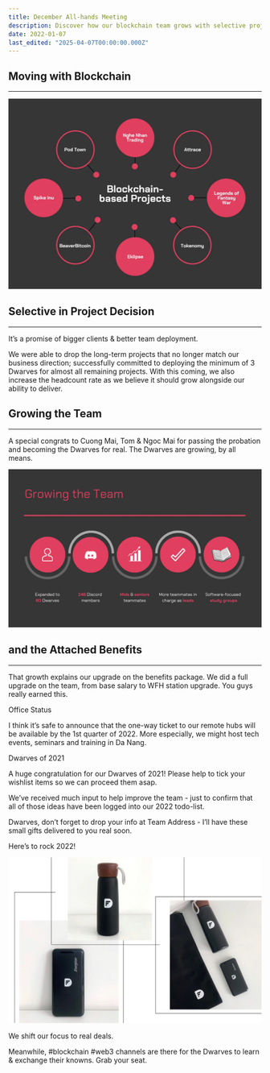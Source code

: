 ```yaml
---
title: December All-hands Meeting
description: Discover how our blockchain team grows with selective project focus, upgraded benefits, and remote work opportunities while embracing real deals and Web3 learning.
date: 2022-01-07
last_edited: "2025-04-07T00:00:00.000Z"
---
```


## Moving with Blockchain

---

![](assets/notion-image-1744007399532-vkmfd.webp)

## Selective in Project Decision

---

It’s a promise of bigger clients & better team deployment.

We were able to drop the long-term projects that no longer match our business direction; successfully committed to deploying the minimum of 3 Dwarves for almost all remaining projects. With this coming, we also increase the headcount rate as we believe it should grow alongside our ability to deliver.

## Growing the Team

---

A special congrats to Cuong Mai, Tom & Ngoc Mai for passing the probation and becoming the Dwarves for real. The Dwarves are growing, by all means.

![](assets/notion-image-1744007400519-ypyzr.webp)

## and the Attached Benefits

---

That growth explains our upgrade on the benefits package. We did a full upgrade on the team, from base salary to WFH station upgrade. You guys really earned this.

Office Status

I think it’s safe to announce that the one-way ticket to our remote hubs will be available by the 1st quarter of 2022. More especially, we might host tech events, seminars and training in Da Nang.

Dwarves of 2021

A huge congratulation for our Dwarves of 2021! Please help to tick your wishlist items so we can proceed them asap.

We’ve received much input to help improve the team - just to confirm that all of those ideas have been logged into our 2022 todo-list.

Dwarves, don’t forget to drop your info at Team Address - I’ll have these small gifts delivered to you real soon.

Here’s to rock 2022!

![](assets/notion-image-1744007403130-30xm1.webp)

We shift our focus to real deals.

Meanwhile, #blockchain #web3 channels are there for the Dwarves to learn & exchange their knowns. Grab your seat.

